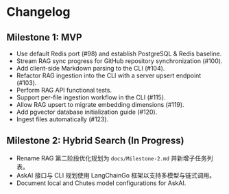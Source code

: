 # Changelog

## Milestone 1: MVP
- Use default Redis port (#98) and establish PostgreSQL & Redis baseline.
- Stream RAG sync progress for GitHub repository synchronization (#100).
- Add client-side Markdown parsing to the CLI (#104).
- Refactor RAG ingestion into the CLI with a server upsert endpoint (#103).
- Perform RAG API functional tests.
- Support per-file ingestion workflow in the CLI (#115).
- Allow RAG upsert to migrate embedding dimensions (#119).
- Add pgvector database initialization guide (#120).
- Ingest files automatically (#123).

## Milestone 2: Hybrid Search (In Progress)
- Rename RAG 第二阶段优化规划为 `docs/Milestone-2.md` 并新增子任务列表。
- AskAI 接口与 CLI 规划使用 LangChainGo 框架以支持多模型与链式调用。
- Document local and Chutes model configurations for AskAI.